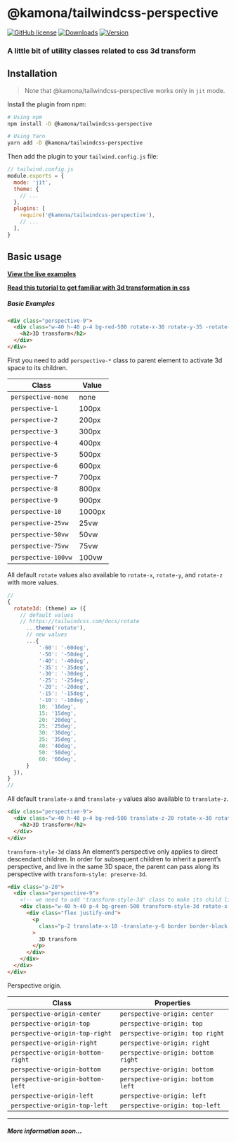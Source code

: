 # @kamona/tailwindcss-perspective

[![GitHub license](https://img.shields.io/github/license/Kamona-WD/tailwindcss-perspective)](https://github.com/Kamona-WD/tailwindcss-perspective/blob/main/LICENSE)
[![Downloads](https://img.shields.io/npm/dm/@kamona/tailwindcss-perspective.svg?sanitize=true)](https://npmcharts.com/compare/@kamona/tailwindcss-perspective?minimal=true)
[![Version](https://img.shields.io/npm/v/@kamona/tailwindcss-perspective.svg?sanitize=true)](https://www.npmjs.com/package/@kamona/tailwindcss-perspective)

### A little bit of utility classes related to css 3d transform

## Installation

> Note that @kamona/tailwindcss-perspective works only in `jit` mode.

Install the plugin from npm:

```sh
# Using npm
npm install -D @kamona/tailwindcss-perspective

# Using Yarn
yarn add -D @kamona/tailwindcss-perspective
```

Then add the plugin to your `tailwind.config.js` file:

```js
// tailwind.config.js
module.exports = {
  mode: 'jit',
  theme: {
    // ...
  },
  plugins: [
    require('@kamona/tailwindcss-perspective'),
    // ...
  ],
}
```

## Basic usage

[**View the live examples**](https://kamona-wd.github.io/tailwindcss-perspective/)

[**Read this tutorial to get familiar with 3d transformation in css**](https://3dtransforms.desandro.com/)

##### Basic Examples

```html
<div class="perspective-9">
  <div class="w-40 h-40 p-4 bg-red-500 rotate-x-30 rotate-y-35 -rotate-z-20">
    <h2>3D transform</h2>
  </div>
</div>
```

First you need to add `perspective-*` class to parent element to activate 3d space to its children.

| Class               | Value  |
| ------------------- | ------ |
| `perspective-none`  | none   |
| `perspective-1`     | 100px  |
| `perspective-2`     | 200px  |
| `perspective-3`     | 300px  |
| `perspective-4`     | 400px  |
| `perspective-5`     | 500px  |
| `perspective-6`     | 600px  |
| `perspective-7`     | 700px  |
| `perspective-8`     | 800px  |
| `perspective-9`     | 900px  |
| `perspective-10`    | 1000px |
| `perspective-25vw`  | 25vw   |
| `perspective-50vw`  | 50vw   |
| `perspective-75vw`  | 75vw   |
| `perspective-100vw` | 100vw  |

All default `rotate` values also available to `rotate-x`, `rotate-y`, and `rotate-z` with more values.

```js
//
{
  rotate3d: (theme) => ({
    // default values
    // https://tailwindcss.com/docs/rotate
      ...theme('rotate'),
      // new values
      ...{
          '-60': '-60deg',
          '-50': '-50deg',
          '-40': '-40deg',
          '-35': '-35deg',
          '-30': '-30deg',
          '-25': '-25deg',
          '-20': '-20deg',
          '-15': '-15deg',
          '-10': '-10deg',
          10: '10deg',
          15: '15deg',
          20: '20deg',
          25: '25deg',
          30: '30deg',
          35: '35deg',
          40: '40deg',
          50: '50deg',
          60: '60deg',
      }
  }),
}
//
```

All default `translate-x` and `translate-y` values also available to `translate-z`.

```html
<div class="perspective-9">
  <div class="w-40 h-40 p-4 bg-red-500 translate-z-20 rotate-x-30 rotate-y-35 -rotate-z-20">
    <h2>3D transform</h2>
  </div>
</div>
```

`transform-style-3d` class
An element’s perspective only applies to direct descendant children. In order for subsequent children to inherit a parent’s perspective, and live in the same 3D space, the parent can pass along its perspective with `transform-style: preserve-3d`.

```html
<div class="p-20">
  <div class="perspective-9">
    <!-- we need to add 'transform-style-3d' class to make its child live in the same 3d space -->
    <div class="w-40 h-40 p-4 bg-green-500 transform-style-3d rotate-x-30 rotate-y-35 -rotate-z-20">
      <div class="flex justify-end">
        <p
          class="p-2 translate-x-10 -translate-y-6 border border-black shadow-xl bg-white/70 translate-z-16 -rotate-x-10 -rotate-y-30 rotate-z-20"
        >
          3D transform
        </p>
      </div>
    </div>
  </div>
</div>
```

Perspective origin.

| Class                             | Properties                         |
| --------------------------------- | ---------------------------------- |
| `perspective-origin-center`       | `perspective-origin: center`       |
| `perspective-origin-top`          | `perspective-origin: top`          |
| `perspective-origin-top-right`    | `perspective-origin: top right`    |
| `perspective-origin-right`        | `perspective-origin: right`        |
| `perspective-origin-bottom-right` | `perspective-origin: bottom right` |
| `perspective-origin-bottom`       | `perspective-origin: bottom`       |
| `perspective-origin-bottom-left`  | `perspective-origin: bottom left`  |
| `perspective-origin-left`         | `perspective-origin: left`         |
| `perspective-origin-top-left`     | `perspective-origin: top-left`     |

---

##### More information soon...
